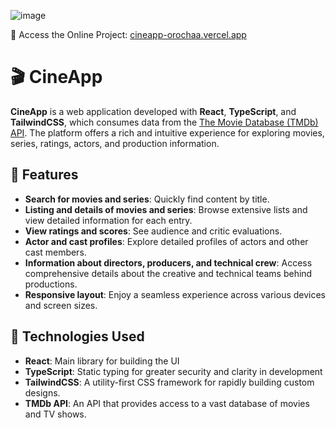 ![image](https://github.com/user-attachments/assets/cda82f45-dcad-4106-9a89-5330454f32ac)

🔗 Access the Online Project: [cineapp-orochaa.vercel.app](https://cineapp-orochaa.vercel.app/)

# 🎬 CineApp

**CineApp** is a web application developed with **React**, **TypeScript**, and **TailwindCSS**, which consumes data from the [The Movie Database (TMDb) API](https://www.themoviedb.org/documentation/api). The platform offers a rich and intuitive experience for exploring movies, series, ratings, actors, and production information.

## 🧩 Features

- **Search for movies and series**: Quickly find content by title.
- **Listing and details of movies and series**: Browse extensive lists and view detailed information for each entry.
- **View ratings and scores**: See audience and critic evaluations.
- **Actor and cast profiles**: Explore detailed profiles of actors and other cast members.
- **Information about directors, producers, and technical crew**: Access comprehensive details about the creative and technical teams behind productions.
- **Responsive layout**: Enjoy a seamless experience across various devices and screen sizes.

## 🚀 Technologies Used

- **React**: Main library for building the UI
- **TypeScript**: Static typing for greater security and clarity in development
- **TailwindCSS**: A utility-first CSS framework for rapidly building custom designs.
- **TMDb API**: An API that provides access to a vast database of movies and TV shows.
